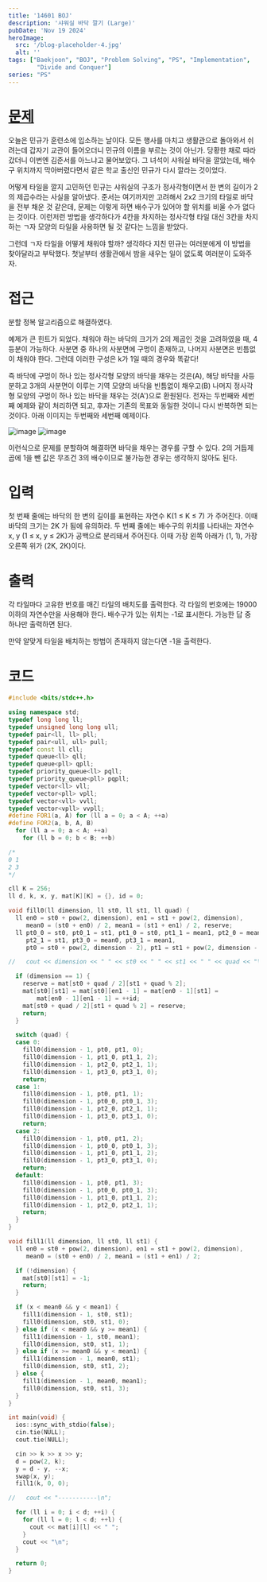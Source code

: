 ```yaml
---
title: '14601 BOJ'
description: '샤워실 바닥 깔기 (Large)'
pubDate: 'Nov 19 2024'
heroImage: 
  src: '/blog-placeholder-4.jpg'
  alt: ''
tags: ["Baekjoon", "BOJ", "Problem Solving", "PS", "Implementation",
        "Divide and Conquer"]
series: "PS"
---
```


# [문제](https://www.acmicpc.net/problem/14601)

오늘은 민규가 훈련소에 입소하는 날이다. 모든 행사를 마치고 생활관으로 돌아와서 쉬려는데 갑자기 교관이 들어오더니 민규의 이름을 부르는 것이 아닌가. 당황한 채로 따라갔더니 이번엔 김준서를 아느냐고 물어보았다. 그 녀석이 샤워실 바닥을 깔았는데, 배수구 위치까지 막아버렸다면서 같은 학교 출신인 민규가 다시 깔라는 것이었다.

어떻게 타일을 깔지 고민하던 민규는 샤워실의 구조가 정사각형이면서 한 변의 길이가 2의 제곱수라는 사실을 알아냈다. 준서는 여기까지만 고려해서 2x2 크기의 타일로 바닥을 전부 채운 것 같은데, 문제는 이렇게 하면 배수구가 있어야 할 위치를 비울 수가 없다는 것이다. 이런저런 방법을 생각하다가 4칸을 차지하는 정사각형 타일 대신 3칸을 차지하는 ㄱ자 모양의 타일을 사용하면 될 것 같다는 느낌을 받았다.

그런데 ㄱ자 타일을 어떻게 채워야 할까? 생각하다 지친 민규는 여러분에게 이 방법을 찾아달라고 부탁했다. 첫날부터 생활관에서 밤을 새우는 일이 없도록 여러분이 도와주자.

# 접근

분할 정복 알고리즘으로 해결하였다.

예제가 큰 힌트가 되었다. 채워야 하는 바닥의 크기가 2의 제곱인 것을 고려하였을
때, 4등분이 가능하다. 사분면 중 하나의 사분면에 구멍이 존재하고,
나머지 사분면은 빈틈없이 채워야 한다. 그런데 이러한 구성은 k가 1일 때의 경우와
똑같다!

즉 바닥에 구멍이 하나 있는 정사각형 모양의 바닥을 채우는 것은(A),
해당 바닥을 사등분하고 3개의 사분면이 이루는
기역 모양의 바닥을 빈틈없이 채우고(B) 나머지 정사각형 모양의 구멍이 하나 있는
바닥을 채우는 것(A')으로 환원된다. 전자는 두번째와 세번째 예제와 같이 처리하면
되고, 후자는 기존의 목표와 동일한 것이니 다시 반복하면 되는 것이다.
아래 이미지는 두번째와 세번째 예제이다.

![image](http://onlinejudgeimages.s3-ap-northeast-1.amazonaws.com/problem/14600/3.png)
![image](http://onlinejudgeimages.s3-ap-northeast-1.amazonaws.com/problem/14600/2.png)

이런식으로 문제를 분할하여 해결하면 바닥을 채우는 경우를 구할 수 있다.
2의 거듭제곱에 1을 뺀 값은 무조건 3의 배수이므로 불가능한 경우는 생각하지
않아도 된다.

# 입력

첫 번째 줄에는 바닥의 한 변의 길이를 표현하는 자연수 K(1 ≤ K ≤ 7) 가 주어진다. 이때 바닥의 크기는 2K 가 됨에 유의하라. 두 번째 줄에는 배수구의 위치를 나타내는 자연수 x, y (1 ≤ x, y ≤ 2K)가 공백으로 분리돼서 주어진다. 이때 가장 왼쪽 아래가 (1, 1), 가장 오른쪽 위가 (2K, 2K)이다.

# 출력

각 타일마다 고유한 번호를 매긴 타일의 배치도를 출력한다. 각 타일의 번호에는 19000 이하의 자연수만을 사용해야 한다. 배수구가 있는 위치는 -1로 표시한다. 가능한 답 중 하나만 출력하면 된다.

만약 알맞게 타일을 배치하는 방법이 존재하지 않는다면 -1을 출력한다.

# 코드

```cpp
#include <bits/stdc++.h>

using namespace std;
typedef long long ll;
typedef unsigned long long ull;
typedef pair<ll, ll> pll;
typedef pair<ull, ull> pull;
typedef const ll cll;
typedef queue<ll> qll;
typedef queue<pll> qpll;
typedef priority_queue<ll> pqll;
typedef priority_queue<pll> pqpll;
typedef vector<ll> vll;
typedef vector<pll> vpll;
typedef vector<vll> vvll;
typedef vector<vpll> vvpll;
#define FOR1(a, A) for (ll a = 0; a < A; ++a)
#define FOR2(a, b, A, B)                                                       \
  for (ll a = 0; a < A; ++a)                                                   \
    for (ll b = 0; b < B; ++b)

/*
0 1
2 3
*/

cll K = 256;
ll d, k, x, y, mat[K][K] = {}, id = 0;

void fill0(ll dimension, ll st0, ll st1, ll quad) {
  ll en0 = st0 + pow(2, dimension), en1 = st1 + pow(2, dimension),
     mean0 = (st0 + en0) / 2, mean1 = (st1 + en1) / 2, reserve;
  ll pt0_0 = st0, pt0_1 = st1, pt1_0 = st0, pt1_1 = mean1, pt2_0 = mean0,
     pt2_1 = st1, pt3_0 = mean0, pt3_1 = mean1,
     pt0 = st0 + pow(2, dimension - 2), pt1 = st1 + pow(2, dimension - 2);

//   cout << dimension << " " << st0 << " " << st1 << " " << quad << "\n";

  if (dimension == 1) {
    reserve = mat[st0 + quad / 2][st1 + quad % 2];
    mat[st0][st1] = mat[st0][en1 - 1] = mat[en0 - 1][st1] =
        mat[en0 - 1][en1 - 1] = ++id;
    mat[st0 + quad / 2][st1 + quad % 2] = reserve;
    return;
  }

  switch (quad) {
  case 0:
    fill0(dimension - 1, pt0, pt1, 0);
    fill0(dimension - 1, pt1_0, pt1_1, 2);
    fill0(dimension - 1, pt2_0, pt2_1, 1);
    fill0(dimension - 1, pt3_0, pt3_1, 0);
    return;
  case 1:
    fill0(dimension - 1, pt0, pt1, 1);
    fill0(dimension - 1, pt0_0, pt0_1, 3);
    fill0(dimension - 1, pt2_0, pt2_1, 1);
    fill0(dimension - 1, pt3_0, pt3_1, 0);
    return;
  case 2:
    fill0(dimension - 1, pt0, pt1, 2);
    fill0(dimension - 1, pt0_0, pt0_1, 3);
    fill0(dimension - 1, pt1_0, pt1_1, 2);
    fill0(dimension - 1, pt3_0, pt3_1, 0);
    return;
  default:
    fill0(dimension - 1, pt0, pt1, 3);
    fill0(dimension - 1, pt0_0, pt0_1, 3);
    fill0(dimension - 1, pt1_0, pt1_1, 2);
    fill0(dimension - 1, pt2_0, pt2_1, 1);
    return;
  }
}

void fill1(ll dimension, ll st0, ll st1) {
  ll en0 = st0 + pow(2, dimension), en1 = st1 + pow(2, dimension),
     mean0 = (st0 + en0) / 2, mean1 = (st1 + en1) / 2;

  if (!dimension) {
    mat[st0][st1] = -1;
    return;
  }

  if (x < mean0 && y < mean1) {
    fill1(dimension - 1, st0, st1);
    fill0(dimension, st0, st1, 0);
  } else if (x < mean0 && y >= mean1) {
    fill1(dimension - 1, st0, mean1);
    fill0(dimension, st0, st1, 1);
  } else if (x >= mean0 && y < mean1) {
    fill1(dimension - 1, mean0, st1);
    fill0(dimension, st0, st1, 2);
  } else {
    fill1(dimension - 1, mean0, mean1);
    fill0(dimension, st0, st1, 3);
  }
}

int main(void) {
  ios::sync_with_stdio(false);
  cin.tie(NULL);
  cout.tie(NULL);

  cin >> k >> x >> y;
  d = pow(2, k);
  y = d - y, --x;
  swap(x, y);
  fill1(k, 0, 0);

//   cout << "-----------\n";

  for (ll i = 0; i < d; ++i) {
    for (ll l = 0; l < d; ++l) {
      cout << mat[i][l] << " ";
    }
    cout << "\n";
  }

  return 0;
}
```
